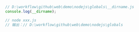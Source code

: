 <PageHeader content="__dirname: 当前模块所在的目录路径" />

```js
// D:\workflow\github\web\demo\nodejs\globals\__dirname.js
console.log(__dirname);

// node xxx.js
// 输出：// D:\workflow\github\web\demo\nodejs\globals
```
